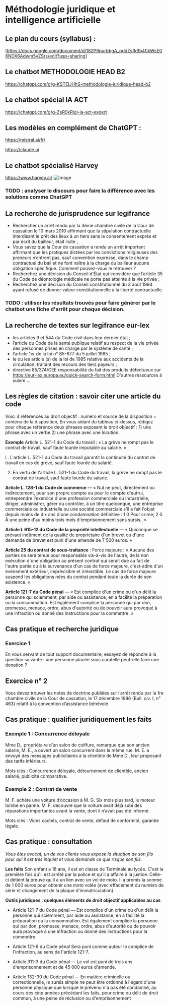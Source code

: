 # Méthodologie juridique et intelligence artificielle

## Le plan du cours (syllabus) : 

[https://docs.google.com/document/d/182P9purbbgA_pddZsfkBb40bWsE06NDX6Adwm5vZSrs/edit?usp=sharing]

## Le chatbot METHODOLOGIE HEAD B2
https://chatgpt.com/g/g-KSTElJHhS-methodologie-juridique-head-b2  

## Le chatbot spécial IA ACT
https://chatgpt.com/g/g-ZsR0kRigl-ia-act-expert 

## Les modèles en complément de ChatGPT : 
https://mistral.ai/fr/ 

https://claude.ai

## Le chatbot spécialisé Harvey
https://www.harvey.ai/ 
![image](https://github.com/user-attachments/assets/3482ec38-bc46-4a9b-a646-a7b1c77a663c)

### TODO : analyser le discours pour faire la différence avec les solutions comme ChatGPT

## La recherche de jurisprudence sur legifrance

- Rechercher un arrêt rendu par la 3ème chambre civile de la Cour de cassation le 10 mars 2010 affirmant que la stipulation contractuelle interdisant le prêt des lieux à un tiers sans le consentement exprès et par écrit du bailleur, était licite ;
- Vous savez que la Cour de cassation a rendu un arrêt important affirmant que les pratiques dictées par les convictions religieuses des preneurs n’entrent pas, sauf convention expresse, dans le champ contractuel du bail et ne font naître à la charge du bailleur aucune obligation spécifique.
Comment pouvez-vous le retrouver ?
- Recherchez une décision du Conseil d’État qui considère que l’article 35 du Code de déontologie médicale ne porte pas atteinte à la vie privée ;
- Recherchez une décision du Conseil constitutionnel du 3 août 1994 ayant refusé de donner valeur constitutionnelle à la liberté contractuelle.

### TODO : utiliser les résultats trouvés pour faire générer par le chatbot une fiche d'arrêt pour chaque décision. 

## La recherche de textes sur legifrance eur-lex

- les articles 9 et 544 du Code civil dans leur dernier état ;
- l’article du Code de la santé publique relatif au respect de la vie privée des personnes prises en charge par le système de santé ;
- l’article 1er de la loi n° 85-677 du 5 juillet 1985 ;
- le ou les article (s) de la loi de 1985 relative aux accidents de la circulation, traitant des recours des tiers payeurs ;
- directive 85/374/CEE responsabilité du fait des produits défectueux sur https://eur-lex.europa.eu/quick-search-form.html 
D'autres ressources à suivre ...

## Les règles de citation : savoir citer une article du code

Voici 4 références au droit objectif : numéro et source de la disposition + contenu de la disposition, En vous aidant du tableau ci-dessus, rédigez pour chaque référence deux phrases exposant le droit objectif : 1) une phrase avec un verbe 2) une phrase avec une locution.

**Exemple** Article L. 521-1 du Code du travail : « La grève ne rompt pas le contrat de travail, sauf faute lourde imputable au salarié. »

 l . L'article L. 521-1 du Code du travail garantit la continuité du contrat de travail en cas de grève, sauf faute lourde du salarié.
 
 2. En vertu de l'article L. 521-1 du Code du travail, la grève ne rompt pas le contrat de travail, sauf faute lourde du salarié.
    
**Article L. 128-1 du Code de commerce** — « Nul ne peut, directement ou indirectement, pour son propre compte ou pour le compte d'autrui, entreprendre l'exercice d'une profession commerciale ou industrielle, diriger, administrer, gérer ou contrôler, à un titre quelconque, une entreprise commerciale ou industrielle ou une société commerciale s'il a fait l'objet depuis moins de dix ans d'une condamnation définitive : 1 0 Pour crime; 2 0 À une peine d'au moins trois mois d'emprisonnement sans sursis.. »

**Article L 615-12 du Code de la propriété intellectuelle** — « Quiconque se prévaut indûment de la qualité de propriétaire d'un brevet ou d'une demande de brevet est puni d'une amende de 7 500 euros. »

**Article 25 du contrat de sous-traitance** : 
Force majeure :
 « Aucune des parties ne sera tenue pour responsable vis-à-vis de l'autre, de la non exécution d'une obligation au présent contrat qui serait due au fait de l'autre partie ou à la survenance d'un cas de force majeure, c'est-àdire d'un événement extérieur, imprévisible et irrésistible. Le cas de force majeure suspend les obligations nées du contrat pendant toute la durée de son existence. »
 
**Article 121-7 du Code pénal** — « Est complice d'un crime ou d'un délit la personne qui sciemment, par aide ou assistance, en a facilité la préparation ou la consommation. Est également complice la personne qui par don, promesse, menace, ordre, abus d'autorité ou de pouvoir aura provoqué à une infraction ou donné des instructions pour la commettre. »

## Cas pratique et recherche juridique

### Exercice 1 
En vous servant de tout support documentaire, essayez de répondre à la question suivante : une personne placée sous curatelle peut-elle faire une donation ?
## Exercice n° 2
Vous devez trouver les notes de doctrine publiées sur l’arrêt rendu par la 1re chambre civile de la Cour de cassation, le 17 décembre 1996 (Bull. civ. I, n° 463) relatif à la convention d’assistance bénévole

## Cas pratique : qualifier juridiquement les faits
### Exemple 1 : Concurrence déloyale

Mme D., propriétaire d’un salon de coiffure, remarque que son ancien salarié, M. E., a ouvert un salon concurrent dans la même rue. M. E. a envoyé des messages publicitaires à la clientèle de Mme D., leur proposant des tarifs inférieurs.

Mots clés : Concurrence déloyale, détournement de clientèle, ancien salarié, publicité comparative.

### Exemple 2 : Contrat de vente
M. F. achète une voiture d’occasion à M. G. Six mois plus tard, le moteur tombe en panne. M. F. découvre que la voiture avait déjà subi des réparations importantes avant la vente, dont il n’avait pas été informé.

Mots clés : Vices cachés, contrat de vente, défaut de conformité, garantie légale.


## Cas pratique : consultation
*Vous êtes avocat, un de vos clients vous expose la situation de son fils pour qui il est très inquiet et vous demande ce que risque son fils.*

**Les faits**
Son enfant a 18 ans, il est en classe de Terminale au lycée. C'est la première fois qu'il est arrêté par la police et qu'il a affaire à la justice. Celle-ci détient la preuve qu'il a un lien avec un vol de moto. Il a promis la somme de 1 000 euros pour obtenir une moto volée (avec effacement du numéro de série et changement de la plaque d'immatriculation).


**Outils juridiques : quelques éléments de droit objectif applicables au cas**
- Article 121-7 du Code pénal — Est complice d'un crime ou d'un délit la personne qui sciemment, par aide ou assistance, en a facilité la préparation ou la consommation. Est également complice la personne qui par don, promesse, menace, ordre, abus d'autorité ou de pouvoir aura provoqué à une infraction ou donné des instructions pour la commettre.

- Article 121-6 du Code pénal Sera puni comme auteur le complice de l'infraction, au sens de l'article 121-7.

- Article 311-3 du Code pénal — Le vol est puni de trois ans d'emprisonnement et de 45 000 euros d'amende.

- Article 132-30 du Code pénal — En matière criminelle ou correctionnelle, le sursis simple ne peut être ordonné à l'égard d'une personne physique que lorsque le prévenu n'a pas été condamné, au cours des cinq années précédant les faits, pour crime ou délit de droit commun, à une peine de réclusion ou d'emprisonnement
